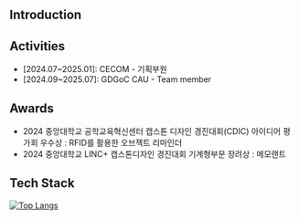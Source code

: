## Introduction

<!--
**hoinhoin/hoinhoin** is a ✨ _special_ ✨ repository because its `README.md` (this file) appears on your GitHub profile.

Here are some ideas to get you started:

- 🔭 I’m currently working on ...
- 🌱 I’m currently learning ...
- 👯 I’m looking to collaborate on ...
- 🤔 I’m looking for help with ...
- 💬 Ask me about ...
- 📫 How to reach me: ...
- 😄 Pronouns: ...
- ⚡ Fun fact: ...
-->

## Activities

- [2024.07~2025.01]: CECOM - 기획부원
- [2024.09~2025.07]: GDGoC CAU - Team member

## Awards
- 2024 중앙대학교 공학교육혁신센터 캡스톤 디자인 경진대회(CDIC) 아이디어 평가회 우수상 : RFID를 활용한 오브젝트 리마인더
- 2024 중앙대학교 LINC+ 캡스톤디자인 경진대회 기계형부문 장려상 : 메모랜트

## Tech Stack

[![Top Langs](https://github-readme-stats.vercel.app/api/top-langs/?username=hoinhoin)](https://github.com/anuraghazra/github-readme-stats)

